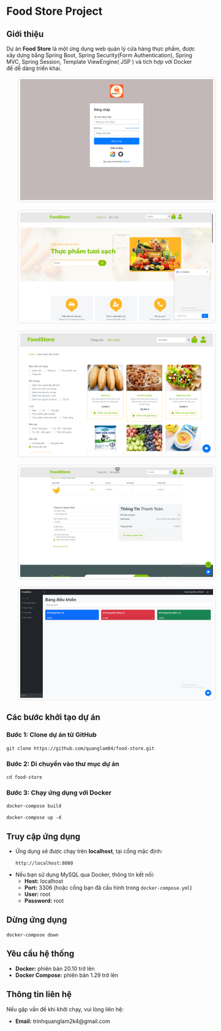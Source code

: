 <!DOCTYPE html>
<html lang="en">
<head>
    <meta charset="UTF-8">
    <meta name="viewport" content="width=device-width, initial-scale=1.0">
   
</head>
<body>
    <h1>Food Store Project</h1>
<div class="section">
        <h2>Giới thiệu</h2>
        <p>Dự án <strong>Food Store</strong> là một ứng dụng web quản lý cửa hàng thực phẩm, được xây dựng bằng Spring Boot, Spring Security(Form Authentication), Spring MVC, Spring Session, Template ViewEngine( JSP ) và tích hợp với Docker để dễ dàng triển khai.</p>
    </div>
    <img src="https://github.com/quanglam04/food-store/blob/master/src/main/webapp/resources/client/img/demo_4%20-%20Copy.png" alt="Ảnh Demo " style="max-width:100%; height:auto; border:1px solid #ddd; border-radius:5px; padding:5px;margin-left:30px">
    <br></br>
    <img src="https://github.com/quanglam04/food-store/blob/master/src/main/webapp/resources/client/img/demo_3.png" alt="Ảnh Demo " style="max-width:100%; height:auto; border:1px solid #ddd; border-radius:5px; padding:5px;margin-left:30px">
    <br></br>
    <img src="https://github.com/quanglam04/food-store/blob/master/src/main/webapp/resources/client/img/demo_2.png" alt="Ảnh Demo " style="max-width:100%; height:auto; border:1px solid #ddd; border-radius:5px; padding:5px;margin-left:30px">
    <br></br>
    <img src="https://github.com/quanglam04/food-store/blob/master/src/main/webapp/resources/client/img/demo_5.png" alt="Ảnh Demo " style="max-width:100%; height:auto; border:1px solid #ddd; border-radius:5px; padding:5px;margin-left:30px">
    <br></br>
    <img src="https://github.com/quanglam04/food-store/blob/master/src/main/webapp/resources/client/img/demo_1.png" alt="Ảnh Demo " style="max-width:100%; height:auto; border:1px solid #ddd; border-radius:5px; padding:5px;margin-left:30px">
    <div class="section">
        <h2>Các bước khởi tạo dự án</h2>
        <h3>Bước 1: Clone dự án từ GitHub</h3>
        <pre><code>git clone https://github.com/quanglam04/food-store.git</code></pre>
        <h3>Bước 2: Di chuyển vào thư mục dự án</h3>
        <pre><code>cd food-store</code></pre>
        <h3>Bước 3: Chạy ứng dụng với Docker</h3>
        <pre><code>docker-compose build</code></pre>
        <pre><code>docker-compose up -d</code></pre>
    </div>
    <div class="section">
        <h2>Truy cập ứng dụng</h2>
        <ul>
            <li>Ứng dụng sẽ được chạy trên <strong>localhost</strong>, tại cổng mặc định:
                <pre><code>http://localhost:8080</code></pre>
            </li>
            <li>Nếu bạn sử dụng MySQL qua Docker, thông tin kết nối:
                <ul>
                    <li><strong>Host:</strong> localhost</li>
                    <li><strong>Port:</strong> 3306 (hoặc cổng bạn đã cấu hình trong <code>docker-compose.yml</code>)</li>
                    <li><strong>User:</strong> root</li>
                    <li><strong>Password:</strong> root</li>
                </ul>
            </li>
        </ul>
    </div>
    <div class="section">
        <h2>Dừng ứng dụng</h2>
        <pre><code>docker-compose down</code></pre>
    </div>
    <div class="section">
        <h2>Yêu cầu hệ thống</h2>
        <ul>
            <li><strong>Docker:</strong> phiên bản 20.10 trở lên</li>
            <li><strong>Docker Compose:</strong> phiên bản 1.29 trở lên</li>
        </ul>
    </div>
    <div class="section">
        <h2>Thông tin liên hệ</h2>
        <p>Nếu gặp vấn đề khi khởi chạy, vui lòng liên hệ:</p>
        <ul>
            <li><strong>Email:</strong> trinhquanglam2k4@gmail.com</li>
        </ul>
    </div>
</body>
</html>
